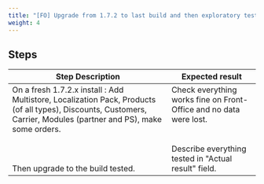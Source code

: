 ```yaml
---
title: "[FO] Upgrade from 1.7.2 to last build and then exploratory test on FO"
weight: 4
---
```

## Steps
| Step Description | Expected result |
| ----- | ----- |
| On a fresh 1.7.2.x install : Add Multistore, Localization Pack, Products (of all types), Discounts, Customers, Carrier, Modules (partner and PS), make some orders.<br><br> <br><br>Then upgrade to the build tested. | Check everything works fine on Front-Office and no data were lost.<br><br><br>Describe everything tested in "Actual result" field. |
